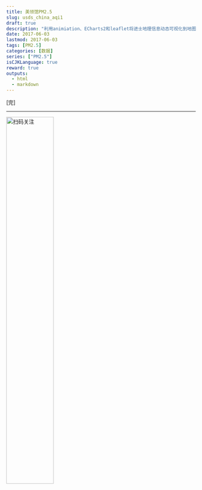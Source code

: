 ```yaml
---
title: 美领馆PM2.5
slug: usds_china_aqi1
draft: true
description: "利用animiation、ECharts2和leaflet将进士地理信息动态可视化到地图上。"
date: 2017-06-03
lastmod: 2017-06-03
tags: [PM2.5]
categories: [数据]
series: ["PM2.5"]
isCJKLanguage: true
reward: true
outputs: 
  - html
  - markdown
---
```




[完]

----

<img src="http://ohghnje4x.bkt.clouddn.com/QRcode.jpg" width="50%" title="扫码关注我的的我的公众号" alt="扫码关注" />
